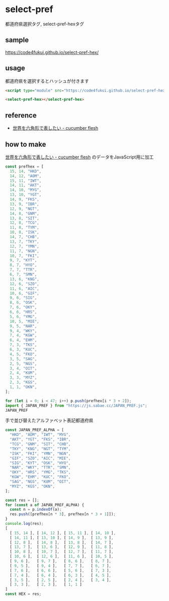 # select-pref
 
都道府県選択タグ, select-pref-hexタグ

## sample

https://code4fukui.github.io/select-pref-hex/

## usage

都道府県を選択するとハッシュが付きます
```html
<script type="module" src="https://code4fukui.github.io/select-pref-hex/select-pref-hex.js"></script>

<select-pref-hex></select-pref-hex>
```

## reference

- [世界を六角形で表したい - cucumber flesh](https://uribo.hatenablog.com/entry/2017/10/20/100717)

## how to make

[世界を六角形で表したい - cucumber flesh](https://uribo.hatenablog.com/entry/2017/10/20/100717) のデータをJavaScript用に加工


```js
const prefhex = [
  15, 14, "HKD",
  14, 12, "AOM",
  15, 11, "IWT",
  14, 11, "AKT",
  14, 10, "MYG",
  13, 10, "YGT",
  14, 9, "FKS",
  13, 9, "IBR",
  12, 9, "NGT",
  14, 8, "GNM",
  13, 8, "SIT",
  12, 8, "TCG",
  11, 8, "TYM",
  10, 8, "ISK",
  14, 7, "CHB",
  13, 7, "TKY",
  12, 7, "YMN",
  11, 7, "NGN",
  10, 7, "FKI",
  9, 7, "KYT",
  8, 7, "HYO",
  7, 7, "TTR",
  6, 7, "SMN",
  13, 6, "KNG",
  12, 6, "SZO",
  11, 6, "AIC",
  10, 6, "GIF",
  9, 6, "SIG",
  8, 6, "OSK",
  7, 6, "OKY",
  6, 6, "HRS",
  5, 6, "YMG",
  10, 5, "MIE",
  9, 5, "NAR",
  9, 4, "WKY",
  7, 4, "KGW",
  6, 4, "EHM",
  7, 3, "TKS",
  6, 3, "KUC",
  4, 5, "FKO",
  3, 5, "SAG",
  2, 5, "NGS",
  3, 4, "OIT",
  2, 4, "KUM",
  3, 3, "MYZ",
  2, 3, "KGS",
  1, 1, "OKN",
];
```

```js
for (let i = 0; i < 47; i++) p.push(prefhex[i * 3 + 2]);
import { JAPAN_PREF } from "https://js.sabae.cc/JAPAN_PREF.js";
JAPAN_PREF
```

手で並び替えたアルファベット表記都道府県
```js
const JAPAN_PREF_ALPHA = [
  "HKD", "AOM", "IWT", "MYG",
  "AKT", "YGT", "FKS", "IBR",
  "TCG", "GNM", "SIT", "CHB",
  "TKY", "KNG", "NGT", "TYM",
  "ISK", "FKI", "YMN", "NGN",
  "GIF", "SZO", "AIC", "MIE",
  "SIG", "KYT", "OSK", "HYO",
  "NAR", "WKY", "TTR", "SMN",
  "OKY", "HRS", "YMG", "TKS",
  "KGW", "EHM", "KUC", "FKO",
  "SAG", "NGS", "KUM", "OIT",
  "MYZ", "KGS", "OKN",
];
```

```js
const res = [];
for (const a of JAPAN_PREF_ALPHA) {
  const n = p.indexOf(a);
  res.push([prefhex[n * 3], prefhex[n * 3 + 1]]);
}
console.log(res);
[
  [ 15, 14 ], [ 14, 12 ], [ 15, 11 ], [ 14, 10 ],
  [ 14, 11 ], [ 13, 10 ], [ 14, 9 ],  [ 13, 9 ],
  [ 12, 8 ],  [ 14, 8 ],  [ 13, 8 ],  [ 14, 7 ],
  [ 13, 7 ],  [ 13, 6 ],  [ 12, 9 ],  [ 11, 8 ],
  [ 10, 8 ],  [ 10, 7 ],  [ 12, 7 ],  [ 11, 7 ],
  [ 10, 6 ],  [ 12, 6 ],  [ 11, 6 ],  [ 10, 5 ],
  [ 9, 6 ],   [ 9, 7 ],   [ 8, 6 ],   [ 8, 7 ],
  [ 9, 5 ],   [ 9, 4 ],   [ 7, 7 ],   [ 6, 7 ],
  [ 7, 6 ],   [ 6, 6 ],   [ 5, 6 ],   [ 7, 3 ],
  [ 7, 4 ],   [ 6, 4 ],   [ 6, 3 ],   [ 4, 5 ],
  [ 3, 5 ],   [ 2, 5 ],   [ 2, 4 ],   [ 3, 4 ],
  [ 3, 3 ],   [ 2, 3 ],   [ 1, 1 ]
]
const HEX = res;
```
